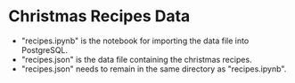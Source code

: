 # Christmas Recipes Data <br>
* "recipes.ipynb" is the notebook for importing the data file into PostgreSQL.
* "recipes.json" is the data file containing the christmas recipes.
* "recipes.json" needs to remain in the same directory as "recipes.ipynb".
